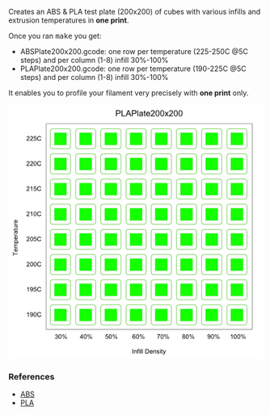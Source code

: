 Creates an ABS & PLA test plate (200x200) of cubes with various infills and extrusion temperatures in <b>one print</b>.

Once you ran <tt>make</tt> you get:
<ul>
<li>ABSPlate200x200.gcode: one row per temperature (225-250C @5C steps) and per column (1-8) infill 30%-100%
<li>PLAPlate200x200.gcode: one row per temperature (190-225C @5C steps) and per column (1-8) infill 30%-100%
</ul>

It enables you to profile your filament very precisely with <b>one print</b> only.

<img src="../../imgs/PLAPlate200x200.png">

<h3>References</h3>
<ul>
<li><a href="http://reprap.org/wiki/ABS">ABS</a>
<li><a href="http://reprap.org/wiki/PLA">PLA</a>
</ul>
